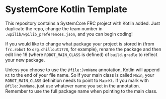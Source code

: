 # SystemCore Kotlin Template

This repository contains a SystemCore FRC project with Kotlin added. Just duplicate the repo,
change the team number in `.wpilib/wpilib_preferences.json`, and you can begin coding!

If you would like to change what package your project is stored in (from `frc.robot` to `org.chillout1778`, for example),
rename the package and then edit line 16 (where `ROBOT_MAIN_CLASS` is defined) of `build.gradle` to reflect your new package.

Unless you choose to use the `@file:JvmName` annotation, Kotlin will append `Kt` to the end of your file name. So if your
main class is called `Main`, your `ROBOT_MAIN_CLASS` definition needs to point to `MainKt`. If you mark with `@file:JvmName`,
just use whatever name you set in the annotation. Remember to use the full package name when pointing to the main class.